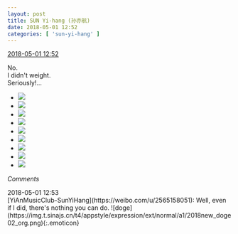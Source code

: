 ```yaml
---
layout: post
title: SUN Yi-hang (孙亦航)
date: 2018-05-01 12:52
categories: [ 'sun-yi-hang' ]
---
```


<div class="weibo-info">
  <a href="https://weibo.com/2565158051/GeCBhDa79">2018-05-01 12:52</a>
</div>

No.  
I didn't weight.  
Seriously!…

<!-- more -->

<ul class="weibo-pic-list-3">
  <li class="weibo-pic">
    <a href="//wx1.sinaimg.cn/mw690/98e534a3ly1fqvquu29v8j21sg2dsb29.jpg"><img src="//wx1.sinaimg.cn/thumb150/98e534a3ly1fqvquu29v8j21sg2dsb29.jpg"/></a>
  </li>
  <li class="weibo-pic">
    <a href="//wx3.sinaimg.cn/mw690/98e534a3ly1fqvquy4t7lj21sg2dshdu.jpg"><img src="//wx3.sinaimg.cn/thumb150/98e534a3ly1fqvquy4t7lj21sg2dshdu.jpg"/></a>
  </li>
  <li class="weibo-pic">
    <a href="//wx2.sinaimg.cn/mw690/98e534a3ly1fqvqv1yip1j21sg2dskjm.jpg"><img src="//wx2.sinaimg.cn/thumb150/98e534a3ly1fqvqv1yip1j21sg2dskjm.jpg"/></a>
  </li>
  <li class="weibo-pic">
    <a href="//wx2.sinaimg.cn/mw690/98e534a3ly1fqvqverceoj21sg2dskjp.jpg"><img src="//wx2.sinaimg.cn/thumb150/98e534a3ly1fqvqverceoj21sg2dskjp.jpg"/></a>
  </li>
  <li class="weibo-pic">
    <a href="//wx3.sinaimg.cn/mw690/98e534a3ly1fqvqvlt4nhj21sg2dsnph.jpg"><img src="//wx3.sinaimg.cn/thumb150/98e534a3ly1fqvqvlt4nhj21sg2dsnph.jpg"/></a>
  </li>
  <li class="weibo-pic">
    <a href="//wx4.sinaimg.cn/mw690/98e534a3ly1fqvqvqn27cj21sg2ds7wi.jpg"><img src="//wx4.sinaimg.cn/thumb150/98e534a3ly1fqvqvqn27cj21sg2ds7wi.jpg"/></a>
  </li>
  <li class="weibo-pic">
    <a href="//wx4.sinaimg.cn/mw690/98e534a3ly1fqvqvudabfj21sg2dsb2a.jpg"><img src="//wx4.sinaimg.cn/thumb150/98e534a3ly1fqvqvudabfj21sg2dsb2a.jpg"/></a>
  </li>
  <li class="weibo-pic">
    <a href="//wx4.sinaimg.cn/mw690/98e534a3ly1fqvqvzt6zlj21sg2ds1ky.jpg"><img src="//wx4.sinaimg.cn/thumb150/98e534a3ly1fqvqvzt6zlj21sg2ds1ky.jpg"/></a>
  </li>
  <li class="weibo-pic">
    <a href="//wx2.sinaimg.cn/mw690/98e534a3ly1fqvquryfvrj21sg2dsu0x.jpg"><img src="//wx2.sinaimg.cn/thumb150/98e534a3ly1fqvquryfvrj21sg2dsu0x.jpg"/></a>
  </li>
</ul>

*Comments*

<div class="weibo-info">2018-05-01 12:53</div>
[YiAnMusicClub-SunYiHang](https://weibo.com/u/2565158051): Well, even if I did, there's nothing you can do. ![doge](https://img.t.sinajs.cn/t4/appstyle/expression/ext/normal/a1/2018new_doge02_org.png){:.emoticon}
